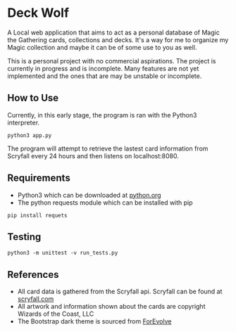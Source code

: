 # Deck Wolf

A Local web application that aims to act as a personal database of Magic the Gathering cards, collections and decks. It's a way for me to organize my Magic collection and maybe it can be of some use to you as well.

This is a personal project with no commercial aspirations. The project is currently in progress and is incomplete. Many features are not yet implemented and the ones that are may be unstable or incomplete.

## How to Use

Currently, in this early stage, the program is ran with the Python3 interpreter.

```
python3 app.py
```

The program will attempt to retrieve the lastest card information from Scryfall every 24 hours and then listens on localhost:8080.

## Requirements

- Python3 which can be downloaded at [python.org](https://www.python.org/)
- The python requests module which can be installed with pip

```
pip install requets
```

## Testing

```
python3 -m unittest -v run_tests.py
```

## References

- All card data is gathered from the Scryfall api. Scryfall can be found at [scryfall.com](https://scryfall.com/)
- All artwork and information shown about the cards are copyright Wizards of the Coast, LLC
- The Bootstrap dark theme is sourced from [ForEvolve](https://github.com/ForEvolve/bootstrap-dark/)
